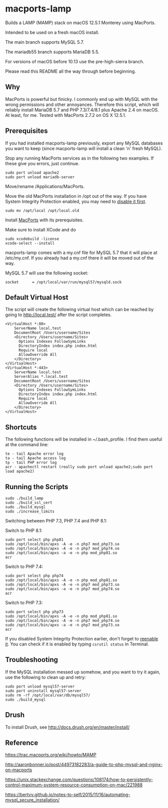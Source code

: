 macports-lamp
=============

Builds a LAMP (MAMP) stack on macOS 12.5.1 Monterey using MacPorts.

Intended to be used on a fresh macOS install. 

The main branch supports MySQL 5.7.

The mariadb55 branch supports MariaDB 5.5.

For versions of macOS before 10.13 use the pre-high-sierra branch.

Please read this README all the way through before beginning.

Why
---
MacPorts is powerful but finicky. I commonly end up with MySQL with
the wrong permissions and other annoyances. Therefore this script, which will
reliably install MariaDB 5.7 and PHP 7.3/7.4/8.1 plus Apache 2.4 on macOS. 
At least, for me. Tested with MacPorts 2.7.2 on OS X 12.5.1.

Prerequisites
-------------
If you had installed macports-lamp previously, export any MySQL databases you want to keep
(since macports-lamp will install a clean 'n' fresh MySQL).

Stop any running MacPorts services as in the following two examples. If 
these give you errors, just continue.

```
sudo port unload apache2
sudo port unload mariadb-server
```

Move/rename /Applications/MacPorts.

Move the old MacPorts installation in /opt out of the way. If you have System Integrity
Protection enabled, you may need to [disable it first](https://developer.apple.com/documentation/security/disabling_and_enabling_system_integrity_protection).

```
sudo mv /opt/local /opt/local.old
```

Install [MacPorts](http://www.macports.org/install.php) with its prerequisites.

Make sure to install XCode and do

```
sudo xcodebuild -license
xcode-select --install
```

macports-lamp comes with a my.cnf file for MySQL 5.7 that it will place at
/etc/my.cnf. If you already had a my.cnf there it will be moved out of the way.

MySQL 5.7 will use the following socket:

```
socket		= /opt/local/var/run/mysql57/mysqld.sock
```

Default Virtual Host
--------------------

The script will create the following virtual host which can be reached by
going to http://local.test/ after the script completes.

```
<VirtualHost *:80>
    ServerName local.test
    DocumentRoot /Users/username/Sites
    <Directory /Users/username/Sites>
      Options Indexes FollowSymLinks
      DirectoryIndex index.php index.html
      Require local
      AllowOverride All
    </Directory>
</VirtualHost>
<VirtualHost *:443>
    ServerName local.test
    ServerAlias *.local.test
    DocumentRoot /Users/username/Sites
    <Directory /Users/username/Sites>
      Options Indexes FollowSymLinks
      DirectoryIndex index.php index.html
      Require local
      AllowOverride All
    </Directory>
</VirtualHost>
```

Shortcuts
---------

The following functions will be installed in ~/.bash_profile. I find them useful
at the command line:

```
te - tail Apache error log
ta - tail Apache access log
tp - tail PHP error log
acr - apachectl restart (really sudo port unload apache2;sudo port load apache2)
```

Running the Scripts
-------------------

```
sudo ./build_lamp
sudo ./build_ssl_cert
sudo ./build_mysql
sudo ./increase_limits
```

Switching between PHP 7.3, PHP 7.4 and PHP 8.1:

Switch to PHP 8.1:
```
sudo port select php php81
sudo /opt/local/bin/apxs -A -e -n php7 mod_php73.so
sudo /opt/local/bin/apxs -A -e -n php7 mod_php74.so
sudo /opt/local/bin/apxs -a -e -n php mod_php81.so
acr
```

Switch to PHP 7.4:
```
sudo port select php php74
sudo /opt/local/bin/apxs -A -e -n php mod_php81.so
sudo /opt/local/bin/apxs -A -e -n php7 mod_php73.so
sudo /opt/local/bin/apxs -a -e -n php7 mod_php74.so
acr
```

Switch to PHP 7.3:
```
sudo port select php php73
sudo /opt/local/bin/apxs -A -e -n php mod_php81.so
sudo /opt/local/bin/apxs -A -e -n php7 mod_php74.so
sudo /opt/local/bin/apxs -a -e -n php7 mod_php73.so
acr

```

If you disabled System Integrity Protection earlier, don't forget to [reenable it](https://developer.apple.com/documentation/security/disabling_and_enabling_system_integrity_protection). You can check if it is enabled by typing `csrutil status` in Terminal.

Troubleshooting
---------------

If the MySQL installation messed up somehow, and you want to try it again, use the 
following to clean up and retry:

```
sudo port unload mysql57-server
sudo port uninstall mysql57-server
sudo rm -rf /opt/local/var/db/mysql57/
sudo ./build_mysql 
```

Drush
-----

To install Drush, see http://docs.drush.org/en/master/install/

Reference
---------
https://trac.macports.org/wiki/howto/MAMP

http://aaronbonner.io/post/44973182283/a-guide-to-php-mysql-and-nginx-on-macports

https://unix.stackexchange.com/questions/108174/how-to-persistently-control-maximum-system-resource-consumption-on-mac/221988

https://bertvv.github.io/notes-to-self/2015/11/16/automating-mysql_secure_installation/
